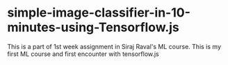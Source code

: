 # simple-image-classifier-in-10-minutes-using-Tensorflow.js
This is a part of 1st week assignment in Siraj Raval's ML course. This is my first ML course and first encounter with tensorflow.js 
